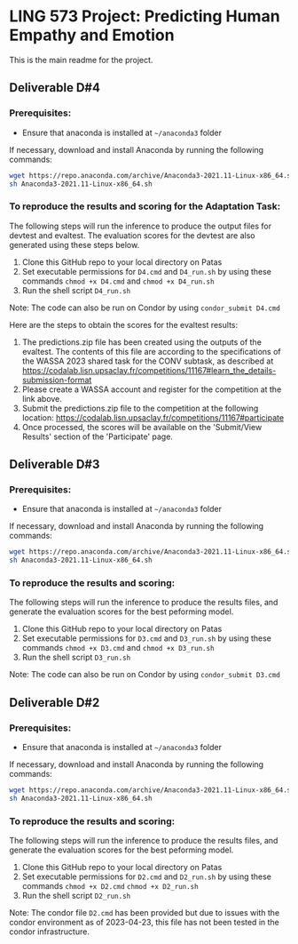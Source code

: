 # LING 573 Project: Predicting Human Empathy and Emotion

This is the main readme for the project.

## Deliverable D#4

### Prerequisites:
- Ensure that anaconda is installed at `~/anaconda3` folder

If necessary, download and install Anaconda by running the following commands:
```bash
wget https://repo.anaconda.com/archive/Anaconda3-2021.11-Linux-x86_64.sh
sh Anaconda3-2021.11-Linux-x86_64.sh
```

### To reproduce the results and scoring for the Adaptation Task:
The following steps will run the inference to produce the output files for devtest and evaltest. The evaluation scores for the devtest are also generated using these steps below.

1. Clone this GitHub repo to your local directory on Patas
1. Set executable permissions for `D4.cmd` and `D4_run.sh` by using these commands
    `chmod +x D4.cmd` and 
    `chmod +x D4_run.sh`
1. Run the shell script `D4_run.sh`

Note: The code can also be run on Condor by using `condor_submit D4.cmd`

Here are the steps to obtain the scores for the evaltest results:
1. The predictions.zip file has been created using the outputs of the evaltest. The contents of this file are according to the specifications of the WASSA 2023 shared task for the CONV subtask, as described at https://codalab.lisn.upsaclay.fr/competitions/11167#learn_the_details-submission-format
2. Please create a WASSA account and register for the competition at the link above.
3. Submit the predictions.zip file to the competition at the following location: https://codalab.lisn.upsaclay.fr/competitions/11167#participate
4. Once processed, the scores will be available on the 'Submit/View Results' section of the 'Participate' page.

## Deliverable D#3

### Prerequisites:
- Ensure that anaconda is installed at `~/anaconda3` folder

If necessary, download and install Anaconda by running the following commands:
```bash
wget https://repo.anaconda.com/archive/Anaconda3-2021.11-Linux-x86_64.sh
sh Anaconda3-2021.11-Linux-x86_64.sh
```

### To reproduce the results and scoring:
The following steps will run the inference to produce the results files, and generate the evaluation scores for the best peforming model.

1. Clone this GitHub repo to your local directory on Patas
1. Set executable permissions for `D3.cmd` and `D3_run.sh` by using these commands
    `chmod +x D3.cmd` and 
    `chmod +x D3_run.sh`
1. Run the shell script `D3_run.sh`

Note: The code can also be run on Condor by using `condor_submit D3.cmd`

## Deliverable D#2

### Prerequisites:
- Ensure that anaconda is installed at `~/anaconda3` folder

If necessary, download and install Anaconda by running the following commands:
```bash
wget https://repo.anaconda.com/archive/Anaconda3-2021.11-Linux-x86_64.sh
sh Anaconda3-2021.11-Linux-x86_64.sh
```

### To reproduce the results and scoring:
The following steps will run the inference to produce the results files, and generate the evaluation scores for the best peforming model.

1. Clone this GitHub repo to your local directory on Patas
1. Set executable permissions for `D2.cmd` and `D2_run.sh` by using these commands
    `chmod +x D2.cmd`
    `chmod +x D2_run.sh`
1. Run the shell script `D2_run.sh`

Note: The condor file `D2.cmd` has been provided but due to issues with the condor environment as of 2023-04-23, this file has not been tested in the condor infrastructure.
